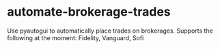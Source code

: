# automate-brokerage-trades
 Use pyautogui to automatically place trades on brokerages. Supports the following at the moment: Fidelity, Vanguard, Sofi
